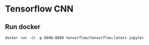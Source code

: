 # Tensorflow CNN
## Run docker
```shell
docker run -it -p 8888:8888 tensorflow/tensorflow:latest-jupyter
```

